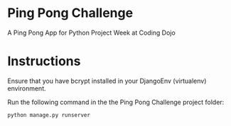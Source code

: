 # Ping Pong Challenge
A Ping Pong App for Python Project Week at Coding Dojo

# Instructions

Ensure that you have bcrypt installed in your DjangoEnv (virtualenv) environment.

Run the following command in the the Ping Pong Challenge project folder:

```
python manage.py runserver
```

